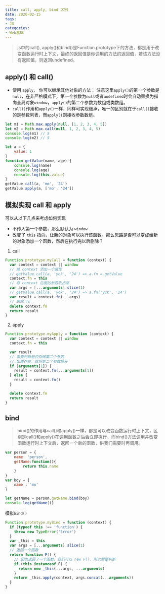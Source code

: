 ```yaml
--- 
title: call, apply, bind 区别
date: 2020-02-15
tags:  
- JS
categories:
- Web基础
---
```

> js中的call(), apply()和bind()是Function.prototype下的方法，都是用于改变函数运行时上下文，最终的返回值是你调用的方法的返回值，若该方法没有返回值，则返回undefined。
## apply() 和 call()
- 使用 `apply`， 你可以继承其他对象的方法：
注意这里`apply()`的第一个参数是`null`，在非严格模式下，第一个参数为`null`或者`undefined`时会自动替换为指向全局对象`window`，`apply()`的第二个参数为数组或类数组。
- `call()`作用和`apply()`一样，同样可实现继承，唯一的区别就在于`call()`接收的是参数列表，而`apply()`则接收参数数组。
```JavaScript
let m1 = Math.max.apply(null, [1, 2, 3, 4, 5])
let m2 = Math.max.call(null, 1, 2, 3, 4, 5)
console.log(m1) // 5
console.log(m2) // 5   
```

```JavaScript
let a = {
    value: 1
}
function getValue(name, age) {
    console.log(name)
    console.log(age)
    console.log(this.value)
}
getValue.call(a, 'mo', '24')
getValue.apply(a, ['mo', '24'])
```
## 模拟实现 call 和 apply
可以从以下几点来考虑如何实现

- 不传入第一个参数，那么默认为 `window`
- 改变了 `this` 指向，让新的对象可以执行该函数。那么思路是否可以变成给新的对象添加一个函数，然后在执行完以后删除？
1. call
```javascript
Function.prototype.myCall = function (context) {
  var context = context || window
  // 给 context 添加一个属性
  // getValue.call(a, 'yck', '24') => a.fn = getValue
  context.fn = this
  // 将 context 后面的参数取出来
  var args = [...arguments].slice(1)
  // getValue.call(a, 'yck', '24') => a.fn('yck', '24')
  var result = context.fn(...args)
  // 删除 fn
  delete context.fn
  return result
}
```
2. apply
```javascript
Function.prototype.myApply = function (context) {
  var context = context || window
  context.fn = this

  var result
  // 需要判断是否存储第二个参数
  // 如果存在，就将第二个参数展开
  if (arguments[1]) {
    result = context.fn(...arguments[1])
  } else {
    result = context.fn()
  }

  delete context.fn
  return result
}
```
## bind
> bind()的作用与call()和apply()一样，都是可以改变函数运行时上下文，区别是call()和apply()在调用函数之后会立即执行，而bind()方法调用并改变函数运行时上下文后，返回一个新的函数，供我们需要时再调用。
```javascript
var person = {
    name: 'person',
    getName:function(){
        return this.name
    }
}
var boy = {
    name : 'mo'
}

let getName = person.getName.bind(boy)
console.log(getName())
```
模拟`bind()`
```JavaScript
Function.prototype.myBind = function (context) {
  if (typeof this !== 'function') {
    throw new TypeError('Error')
  }
  var _this = this
  var args = [...arguments].slice(1)
  // 返回一个函数
  return function F() {
    // 因为返回了一个函数，我们可以 new F()，所以需要判断
    if (this instanceof F) {
      return new _this(...args, ...arguments)
    }
    return _this.apply(context, args.concat(...arguments))
  }
}
```